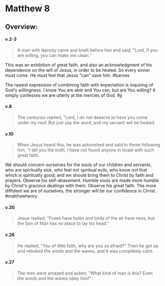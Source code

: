 # Matthew 8

## Overview:


#### v.2-3
>A man with leprosy came and knelt before him and said, "Lord, if you are willing, you can make me clean."

This was an exhibition of great faith, and also an acknowledgment of his dependence on the will of Jesus, in order to be healed. So every sinner must come. He must feel that Jesus "can" save him.
#barnes 

The rawest expression of combining faith with expectation is inquiring of God's willingness. I know You are able and You can, but are You willing? It simply confesses we are utterly at the mercies of God. 
#jj 

#### v.8
>The centurion replied, "Lord, I do not deserve to have you come under my roof. But just say the word, and my servant will be healed.

#### v.10
>When Jesus heard this, he was astonished and said to those following him, "I tell you the truth, I have not found anyone in Israel with such great faith.

We should concern ourselves for the souls of our children and servants, who are spiritually sick, who feel not spiritual evils, who know not that which is spiritually good; and we should bring them to Christ by faith and prayers. Observe his self-abasement. Humble souls are made more humble by Christ's gracious dealings with them. Observe his great faith. The more diffident we are of ourselves, the stronger will be our confidence in Christ.
#matthewhenry 

#### v.20
>Jesus replied, "Foxes have holes and birds of the air have ness, but the Son of Man has no place to lay his head."

#### v.26
>He replied, "You of little faith, why are you so afraid?" Then he got up and rebuked the winds and the waves, and it was completely calm.

#### v.27
>The men were amazed and asked, "What kind of man is this? Even the winds and the waves obey him!"

